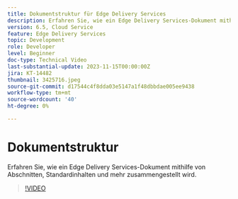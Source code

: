 ```yaml
---
title: Dokumentstruktur für Edge Delivery Services
description: Erfahren Sie, wie ein Edge Delivery Services-Dokument mithilfe von Abschnitten, Standardinhalten und mehr zusammengestellt wird.
version: 6.5, Cloud Service
feature: Edge Delivery Services
topic: Development
role: Developer
level: Beginner
doc-type: Technical Video
last-substantial-update: 2023-11-15T00:00:00Z
jira: KT-14482
thumbnail: 3425716.jpeg
source-git-commit: d17544c4f8dda03e5147a1f48dbbdae005ee9438
workflow-type: tm+mt
source-wordcount: '40'
ht-degree: 0%

---
```



# Dokumentstruktur

Erfahren Sie, wie ein Edge Delivery Services-Dokument mithilfe von Abschnitten, Standardinhalten und mehr zusammengestellt wird.

>[!VIDEO](https://video.tv.adobe.com/v/3425716/?learn=on)
